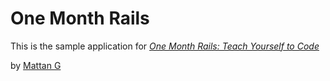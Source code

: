# One Month Rails

This is the sample application for
[*One Month Rails: Teach Yourself to Code*](http://onemonthrails.com)

by [Mattan G](http://mattangriffel.com)